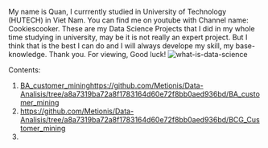 My name is Quan, I currrently studied in University of Technology (HUTECH) in Viet Nam.
You can find me on youtube with Channel name: Cookiescooker.
These are my Data Science Projects that I did in my whole time studying in university, may be it is not really an expert project.
But I think that is the best I can do and I will always develope my skill, my base-knowledge.
Thank you. For viewing, Good luck!
![what-is-data-science](https://github.com/Metionis/Data-Analisis/assets/111939726/bffcd4c2-54e2-4365-af9a-8181167f4847)

Contents:
1. [BA_customer_mining](https://github.com/Metionis/Data-Analisis/tree/a8a7319ba72a8f1783164d60e72f8bb0aed936bd/BA_customer_mining)https://github.com/Metionis/Data-Analisis/tree/a8a7319ba72a8f1783164d60e72f8bb0aed936bd/BA_customer_mining
2. https://github.com/Metionis/Data-Analisis/tree/a8a7319ba72a8f1783164d60e72f8bb0aed936bd/BCG_Customer_mining
3. 
